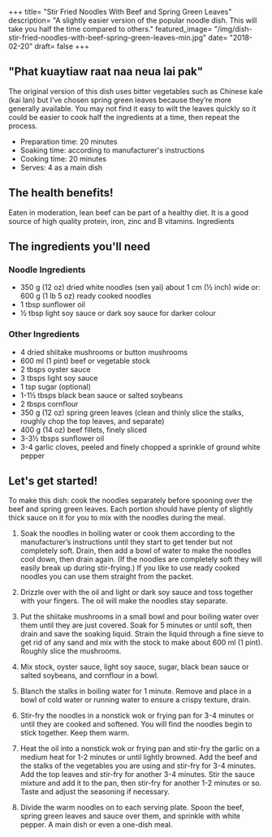 +++
title= "Stir Fried Noodles With Beef and Spring Green Leaves"
description= "A slightly easier version of the popular noodle dish. This will take you half the time compared to others."
featured_image= "/img/dish-stir-fried-noodles-with-beef-spring-green-leaves-min.jpg"
date= "2018-02-20"
draft= false
+++

## "Phat kuaytiaw raat naa neua lai pak"

The original version of this dish uses bitter vegetables such as Chinese kale (kai lan) but I’ve chosen spring green leaves because they’re more generally available. You may not find it easy to wilt the leaves quickly so it could be easier to cook half the ingredients at a time, then repeat the process.

- Preparation time: 20 minutes
- Soaking time: according to manufacturer's instructions
- Cooking time: 20 minutes
- Serves: 4 as a main dish

## The health benefits!

Eaten in moderation, lean beef can be part of a healthy diet. It is a good source of high quality protein, iron, zinc and B vitamins.
Ingredients

## The ingredients you'll need
### Noodle Ingredients

- 350 g (12 oz) dried white noodles (sen yai) about 1 cm (½ inch) wide or: 600 g (1 lb 5 oz) ready cooked noodles
- 1 tbsp sunflower oil
- ½ tbsp light soy sauce or dark soy sauce for darker colour

### Other Ingredients

- 4 dried shiitake mushrooms or button mushrooms
- 600 ml (1 pint) beef or vegetable stock
- 2 tbsps oyster sauce
- 3 tbsps light soy sauce
- 1 tsp sugar (optional)
- 1-1½ tbsps black bean sauce or salted soybeans
- 2 tbsps cornflour
- 350 g (12 oz) spring green leaves (clean and thinly slice the stalks, roughly chop the top leaves, and separate)
- 400 g (14 oz) beef fillets, finely sliced
- 3-3½ tbsps sunflower oil
- 3-4 garlic cloves, peeled and finely chopped a sprinkle of ground white pepper

## Let's get started!

To make this dish: cook the noodles separately before spooning over the beef and spring green leaves. Each portion should have plenty of slightly thick sauce on it for you to mix with the noodles during the meal.

1. Soak the noodles in boiling water or cook them according to the manufacturer’s instructions until they start to get tender but not completely soft. Drain, then add a bowl of water to make the noodles cool down, then drain again. (If the noodles are completely soft they will easily break up during stir-frying.) If you like to use ready cooked noodles you can use them straight from the packet.

2. Drizzle over with the oil and light or dark soy sauce and toss together with your fingers. The oil will make the noodles stay separate.

3. Put the shiitake mushrooms in a small bowl and pour boiling water over them until they are just covered. Soak for 5 minutes or until soft, then drain and save the soaking liquid. Strain the liquid through a fine sieve to get rid of any sand and mix with the stock to make about 600 ml (1 pint). Roughly slice the mushrooms.

4. Mix stock, oyster sauce, light soy sauce, sugar, black bean sauce or salted soybeans, and cornflour in a bowl.

5. Blanch the stalks in boiling water for 1 minute. Remove and place in a bowl of cold water or running water to ensure a crispy texture, drain.

6. Stir-fry the noodles in a nonstick wok or frying pan for 3-4 minutes or until they are cooked and softened. You will find the noodles begin to stick together. Keep them warm.

7. Heat the oil into a nonstick wok or frying pan and stir-fry the garlic on a medium heat for 1-2 minutes or until lightly browned. Add the beef and the stalks of the vegetables you are using and stir-fry for 3-4 minutes. Add the top leaves and stir-fry for another 3-4 minutes. Stir the sauce mixture and add it to the pan, then stir-fry for another 1-2 minutes or so. Taste and adjust the seasoning if necessary.

8. Divide the warm noodles on to each serving plate. Spoon the beef, spring green leaves and sauce over them, and sprinkle with white pepper.
A main dish or even a one-dish meal.
